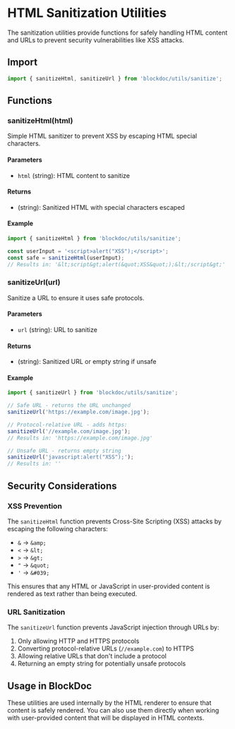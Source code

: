 # HTML Sanitization Utilities

The sanitization utilities provide functions for safely handling HTML content and URLs to prevent security vulnerabilities like XSS attacks.

## Import

```javascript
import { sanitizeHtml, sanitizeUrl } from 'blockdoc/utils/sanitize';
```

## Functions

### sanitizeHtml(html)

Simple HTML sanitizer to prevent XSS by escaping HTML special characters.

#### Parameters

- `html` (string): HTML content to sanitize

#### Returns

- (string): Sanitized HTML with special characters escaped

#### Example

```javascript
import { sanitizeHtml } from 'blockdoc/utils/sanitize';

const userInput = '<script>alert("XSS");</script>';
const safe = sanitizeHtml(userInput);
// Results in: '&lt;script&gt;alert(&quot;XSS&quot;);&lt;/script&gt;'
```

### sanitizeUrl(url)

Sanitize a URL to ensure it uses safe protocols.

#### Parameters

- `url` (string): URL to sanitize

#### Returns

- (string): Sanitized URL or empty string if unsafe

#### Example

```javascript
import { sanitizeUrl } from 'blockdoc/utils/sanitize';

// Safe URL - returns the URL unchanged
sanitizeUrl('https://example.com/image.jpg');

// Protocol-relative URL - adds https:
sanitizeUrl('//example.com/image.jpg');
// Results in: 'https://example.com/image.jpg'

// Unsafe URL - returns empty string
sanitizeUrl('javascript:alert("XSS");');
// Results in: ''
```

## Security Considerations

### XSS Prevention

The `sanitizeHtml` function prevents Cross-Site Scripting (XSS) attacks by escaping the following characters:

- `&` → `&amp;`
- `<` → `&lt;`
- `>` → `&gt;`
- `"` → `&quot;`
- `'` → `&#039;`

This ensures that any HTML or JavaScript in user-provided content is rendered as text rather than being executed.

### URL Sanitization

The `sanitizeUrl` function prevents JavaScript injection through URLs by:

1. Only allowing HTTP and HTTPS protocols
2. Converting protocol-relative URLs (`//example.com`) to HTTPS
3. Allowing relative URLs that don't include a protocol
4. Returning an empty string for potentially unsafe protocols

## Usage in BlockDoc

These utilities are used internally by the HTML renderer to ensure that content is safely rendered. You can also use them directly when working with user-provided content that will be displayed in HTML contexts.